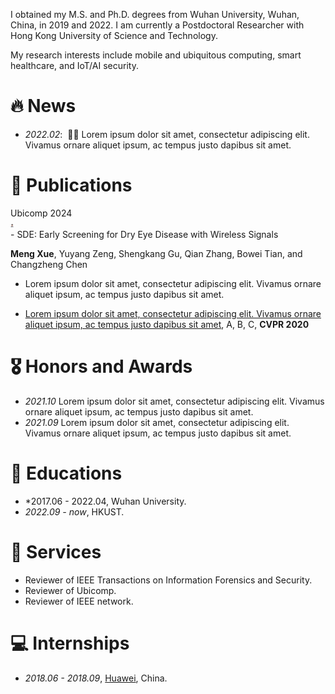 

<span class='anchor' id='about-me'></span>

<!-- I am currently a Postdoctoral Researcher with Hong Kong University of Science and Technology. -->

<span class='anchor' id='about-me'></span>

I obtained my M.S. and Ph.D. degrees from Wuhan University, Wuhan, China, in 2019 and 2022. I am currently a Postdoctoral Researcher with Hong Kong University of Science and Technology. 

My research interests include mobile and ubiquitous computing, smart healthcare, and IoT/AI security. 

# 🔥 News 
- *2022.02*: &nbsp;🎉🎉 Lorem ipsum dolor sit amet, consectetur adipiscing elit. Vivamus ornare aliquet ipsum, ac tempus justo dapibus sit amet. 

# 📝 Publications 

<div class='paper-box'><div class='paper-box-image'><div><div class="badge">Ubicomp 2024</div><img src='images/500x300.png' alt="sym" width="1%"></div></div>
<div class='paper-box-text' markdown="1">
- SDE: Early Screening for Dry Eye Disease with Wireless Signals

**Meng Xue**, Yuyang Zeng, Shengkang Gu, Qian Zhang, Bowei Tian, and Changzheng Chen 


- Lorem ipsum dolor sit amet, consectetur adipiscing elit. Vivamus ornare aliquet ipsum, ac tempus justo dapibus sit amet. 



- [Lorem ipsum dolor sit amet, consectetur adipiscing elit. Vivamus ornare aliquet ipsum, ac tempus justo dapibus sit amet](https://github.com), A, B, C, **CVPR 2020**



# 🎖 Honors and Awards
- *2021.10* Lorem ipsum dolor sit amet, consectetur adipiscing elit. Vivamus ornare aliquet ipsum, ac tempus justo dapibus sit amet. 
- *2021.09* Lorem ipsum dolor sit amet, consectetur adipiscing elit. Vivamus ornare aliquet ipsum, ac tempus justo dapibus sit amet. 

# 📖 Educations
- *2017.06 - 2022.04, Wuhan University. 
- *2022.09 - now*, HKUST. 

# 💬 Services
- Reviewer of IEEE Transactions on Information Forensics and Security. 
- Reviewer of Ubicomp.
- Reviewer of IEEE network.

# 💻 Internships
- *2018.06 - 2018.09*, [Huawei](https://github.com/), China.
